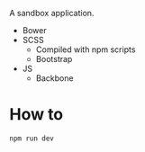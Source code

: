 A sandbox application.

+ Bower
+ SCSS
  + Compiled with npm scripts
  + Bootstrap
+ JS
  + Backbone

# How to
```npm run dev```